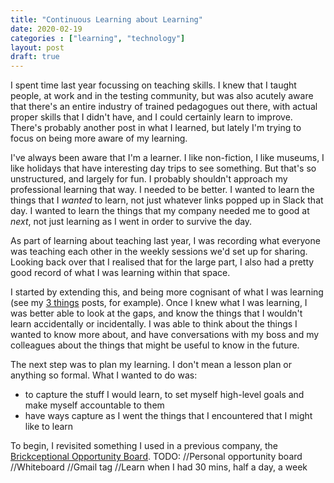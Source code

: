 ```yaml
---
title: "Continuous Learning about Learning"
date: 2020-02-19
categories : ["learning", "technology"]
layout: post
draft: true
---
```


I spent time last year focussing on teaching skills. I knew that I taught people, at work and in the testing community, but was also acutely aware that there's an entire industry of trained pedagogues out there, with actual proper skills that I didn't have, and I could certainly learn to improve. There's probably another post in what I learned, but lately I'm trying to focus on being more aware of my learning.

I've always been aware that I'm a learner. I like non-fiction, I like museums, I like holidays that have interesting day trips to see something. But that's so unstructured, and largely for fun. I probably shouldn't approach my professional learning that way. I needed to be better. I wanted to learn the things that I _wanted_ to learn, not just whatever links popped up in Slack that day. I wanted to learn the things that my company needed me to good at _next_, not just learning as I went in order to survive the day.

As part of learning about teaching last year, I was recording what everyone was teaching each other in the weekly sessions we'd set up for sharing. Looking back over that I realised that for the large part, I also had a pretty good record of what I was learning within that space.

I started by extending this, and being more cognisant of what I was learning (see my [3 things](/tags/3things/) posts, for example). Once I knew what I was learning, I was better able to look at the gaps, and know the things that I wouldn't learn accidentally or incidentally. I was able to think about the things I wanted to know more about, and have conversations with my boss and my colleagues about the things that might be useful to know in the future.

The next step was to plan my learning. I don't mean a lesson plan or anything so formal. What I wanted to do was:

* to capture the stuff I would learn, to set myself high-level goals and make myself accountable to them
* have ways capture as I went the things that I encountered that I might like to learn

To begin, I revisited something I used in a previous company, the [Brickceptional Opportunity Board](http://erik.brickarp.se/p/bob.html). 
TODO:
//Personal opportunity board
//Whiteboard
//Gmail tag
//Learn when I had 30 mins, half a day, a week
